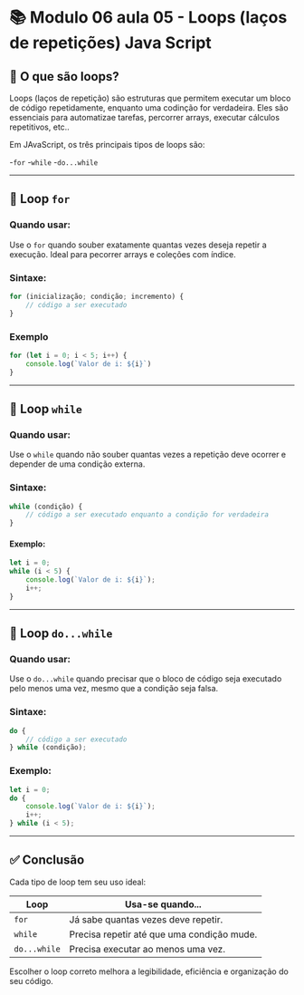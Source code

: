 # 📚 Modulo 06 aula 05 - Loops (laços de repetições) Java Script

## 📌 O que são loops?

Loops (laços de repetição) são estruturas que permitem executar um bloco de código repetidamente, enquanto uma codinção for verdadeira. Eles são essenciais para automatizae tarefas, percorrer arrays, executar cálculos repetitivos, etc..

Em JAvaScript, os três principais tipos de loops são:

-`for`
-`while`
-`do...while`

---

## 🔁 Loop `for`

### Quando usar:

Use o `for` quando souber exatamente quantas vezes deseja repetir a execução. Ideal para pecorrer arrays e coleções com índice.

### Sintaxe:

```js
for (inicialização; condição; incremento) {
    // código a ser executado
}
```

### Exemplo

```js
for (let i = 0; i < 5; i++) {
    console.log(`Valor de i: ${i}`)
}
```

---

## 🔄 Loop `while`

### Quando usar:

Use o `while` quando não souber quantas vezes a repetição deve ocorrer e depender de uma condição externa.

### Sintaxe:

```js
while (condição) {
    // código a ser executado enquanto a condição for verdadeira
}
```

#### Exemplo:

```js
let i = 0;
while (i < 5) {
    console.log(`Valor de i: ${i}`);
    i++;
}
```

---

## 🔁 Loop `do...while`

### Quando usar:

Use o `do...while` quando precisar que o bloco de código seja executado pelo menos uma vez, mesmo que a condição seja falsa.

### Sintaxe:

```js
do {
    // código a ser executado
} while (condição);
```

### Exemplo:

```js
let i = 0;
do {
    console.log(`Valor de i: ${i}`);
    i++;
} while (i < 5);
```

---

## ✅ Conclusão

Cada tipo de loop tem seu uso ideal:

| Loop       | Usa-se quando...                            |
|------------|---------------------------------------------|
| `for`      | Já sabe quantas vezes deve repetir.         |
| `while`    | Precisa repetir até que uma condição mude.  |
| `do...while` | Precisa executar ao menos uma vez.         |

Escolher o loop correto melhora a legibilidade, eficiência e organização do seu código.
